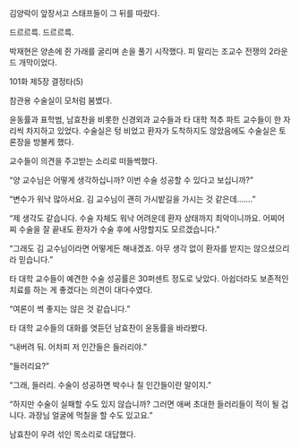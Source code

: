 김양락이 앞장서고 스태프들이 그 뒤를 따랐다.

드르르륵. 드르르륵.

박재현은 양손에 쥔 가래를 굴리며 손을 풀기 시작했다. 피 말리는 조교수 전쟁의 2라운드 개막이었다.

101화 제5장 결정타(5)

참관용 수술실이 모처럼 붐볐다.

윤동률과 표학범, 남효찬을 비롯한 신경외과 교수들과 타 대학 척추 파트 교수들이 한 자리씩 차지하고 있었다. 수술실은 텅 비었고 환자가 도착하지도 않았음에도 수술실은 토론장을 방불케 했다.

교수들이 의견을 주고받는 소리로 떠들썩했다.

“양 교수님은 어떻게 생각하십니까? 이번 수술 성공할 수 있다고 보십니까?”

“변수가 워낙 많아서요. 김 교수님이 괜히 가시밭길을 가시는 것 같은데…….”

“제 생각도 같습니다. 수술 자체도 워낙 어려운데 환자 상태까지 최악이니까요. 어찌어찌 수술을 잘 끝내도 환자가 수술 후에 사망할지도 모르겠습니다.”

“그래도 김 교수님이라면 어떻게든 해내겠죠. 아무 생각 없이 환자를 받지는 않으셨으리라 믿습니다.”

타 대학 교수들이 예견한 수술 성공률은 30퍼센트 정도로 낮았다. 아쉽더라도 보존적인 치료를 하는 게 좋겠다는 의견이 대다수였다.

“여론이 썩 좋지는 않은 것 같습니다.”

타 대학 교수들의 대화를 엿듣던 남효찬이 윤동률을 바라봤다.

“내버려 둬. 어차피 저 인간들은 들러리야.”

“들러리요?”

“그래, 들러리. 수술이 성공하면 박수나 칠 인간들이란 말이지.”

“하지만 수술이 실패할 수도 있지 않습니까? 그러면 애써 초대한 들러리들이 적이 될 겁니다. 과장님 얼굴에 먹칠을 할 수도 있고요.”

남효찬이 우려 섞인 목소리로 대답했다.